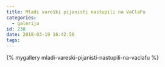 ```yaml
---
title: Mladi vareški pijanisti nastupili na VaClaFu
categories:
  - galerija
id: 238
date: 2018-03-19 16:42:50
tags:
---
```


{% mygallery mladi-vareski-pijanisti-nastupili-na-vaclafu %}